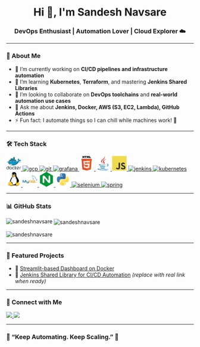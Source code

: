 <h1 align="center">Hi 👋, I'm Sandesh Navsare</h1>
<h3 align="center">DevOps Enthusiast | Automation Lover | Cloud Explorer ☁️</h3>



---

### 💫 About Me
- 🔭 I’m currently working on **CI/CD pipelines and infrastructure automation**
- 🌱 I’m learning **Kubernetes**, **Terraform**, and mastering **Jenkins Shared Libraries**
- 👯 I’m looking to collaborate on **DevOps toolchains** and **real-world automation use cases**
- 💬 Ask me about **Jenkins, Docker, AWS (S3, EC2, Lambda), GitHub Actions**
- ⚡ Fun fact: I automate things so I can chill while machines work! 🤖

---

### 🛠️ Tech Stack

<a href="https://www.docker.com/" target="_blank" rel="noreferrer"> <img src="https://raw.githubusercontent.com/devicons/devicon/master/icons/docker/docker-original-wordmark.svg" alt="docker" width="40" height="40"/> </a> <a href="https://cloud.google.com" target="_blank" rel="noreferrer"> <img src="https://www.svgrepo.com/show/448266/aws.svg" alt="gcp" width="40" height="40"/> </a> <a href="https://git-scm.com/" target="_blank" rel="noreferrer"> <img src="https://www.vectorlogo.zone/logos/git-scm/git-scm-icon.svg" alt="git" width="40" height="40"/> </a> <a href="https://grafana.com" target="_blank" rel="noreferrer"> <img src="https://www.vectorlogo.zone/logos/grafana/grafana-icon.svg" alt="grafana" width="40" height="40"/> </a> <a href="https://www.w3.org/html/" target="_blank" rel="noreferrer"> <img src="https://raw.githubusercontent.com/devicons/devicon/master/icons/html5/html5-original-wordmark.svg" alt="html5" width="40" height="40"/> </a> <a href="https://www.java.com" target="_blank" rel="noreferrer"> <img src="https://raw.githubusercontent.com/devicons/devicon/master/icons/java/java-original.svg" alt="java" width="40" height="40"/> </a> <a href="https://developer.mozilla.org/en-US/docs/Web/JavaScript" target="_blank" rel="noreferrer"> <img src="https://raw.githubusercontent.com/devicons/devicon/master/icons/javascript/javascript-original.svg" alt="javascript" width="40" height="40"/> </a> <a href="https://www.jenkins.io" target="_blank" rel="noreferrer"> <img src="https://www.vectorlogo.zone/logos/jenkins/jenkins-icon.svg" alt="jenkins" width="40" height="40"/> </a> <a href="https://kubernetes.io" target="_blank" rel="noreferrer"> <img src="https://www.vectorlogo.zone/logos/kubernetes/kubernetes-icon.svg" alt="kubernetes" width="40" height="40"/> </a> <a href="https://www.linux.org/" target="_blank" rel="noreferrer"> <img src="https://raw.githubusercontent.com/devicons/devicon/master/icons/linux/linux-original.svg" alt="linux" width="40" height="40"/> </a> <a href="https://www.mysql.com/" target="_blank" rel="noreferrer"> <img src="https://raw.githubusercontent.com/devicons/devicon/master/icons/mysql/mysql-original-wordmark.svg" alt="mysql" width="40" height="40"/> </a> <a href="https://www.nginx.com" target="_blank" rel="noreferrer"> <img src="https://raw.githubusercontent.com/devicons/devicon/master/icons/nginx/nginx-original.svg" alt="nginx" width="40" height="40"/> </a> <a href="https://www.python.org" target="_blank" rel="noreferrer"> <img src="https://raw.githubusercontent.com/devicons/devicon/master/icons/python/python-original.svg" alt="python" width="40" height="40"/> </a> <a href="https://www.selenium.dev" target="_blank" rel="noreferrer"> <img src="https://raw.githubusercontent.com/detain/svg-logos/780f25886640cef088af994181646db2f6b1a3f8/svg/selenium-logo.svg" alt="selenium" width="40" height="40"/> </a> <a href="https://spring.io/" target="_blank" rel="noreferrer"> <img src="https://www.vectorlogo.zone/logos/springio/springio-icon.svg" alt="spring" width="40" height="40"/> </a> </p>

---

### 📊 GitHub Stats

<p><img align="left" src="https://github-readme-stats.vercel.app/api/top-langs?username=sandeshnavsare&show_icons=true&locale=en&layout=compact" alt="sandeshnavsare" /></p>

<p>&nbsp;<img align="center" src="https://github-readme-stats.vercel.app/api?username=sandeshnavsare&show_icons=true&locale=en" alt="sandeshnavsare" /></p>

<p><img align="center" src="https://github-readme-streak-stats.herokuapp.com/?user=sandeshnavsare&" alt="sandeshnavsare" /></p>

---

### 📌 Featured Projects

- 🚀 [Streamlit-based Dashboard on Docker](https://github.com/sandeshnavsare/streamlit_application)  
- 🧪 [Jenkins Shared Library for CI/CD Automation](#) *(replace with real link when ready)*

---

### 💬 Connect with Me

<p align="left">
  <a href="https://linkedin.com/in/sandeshnavsare" target="_blank">
    <img src="https://img.shields.io/badge/LinkedIn-blue?style=for-the-badge&logo=linkedin" />
  </a>
  <a href="mailto:sandeshnavsare1@gmail.com" target="_blank">
    <img src="https://img.shields.io/badge/Gmail-D14836?style=for-the-badge&logo=gmail&logoColor=white" />
  </a>
</p>

---

### 🧠 “Keep Automating. Keep Scaling.” 🚀

